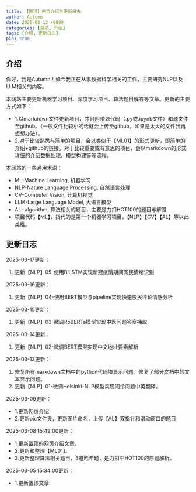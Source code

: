 ```yaml
---
title: 【置顶】网页介绍与更新日志
author: Autumn
date: 2025-03-13 +0800
categories: [杂项, 介绍]
tags: [介绍, 更新日志]
pin: true
---
```


## 介绍
你好，我是Autumn！如今我正在从事数据科学相关的工作，主要研究NLP以及LLM相关的内容。

本网站主要更新机器学习项目、深度学习项目、算法题目解答等文章。更新的主要方式如下：
- 1.以markdown文件更新项目，并且附带源代码（.py或.ipynb文件）和源文件至github。（一般文件比较小的话就会上传至github，如果是太大的文件我再想想办法）。
- 2.对于比较熟悉与简单的项目，会以类似于【ML01】的形式更新，即简单的介绍+github的链接。对于比较重要或有意思的项目，会以markdown的形式详细的介绍数据处理、模型构建等等流程。

本网站的一些通用术语：
- ML-Machine Learning, 机器学习
- NLP-Nature Language Processing, 自然语言处理
- CV-Computer Vision, 计算机视觉
- LLM-Large Language Model, 大语言模型
- AL- algorithm, 算法相关的题目，主要是力扣HOT100的题目与解答
- 项目代码【ML】，指代的是第一个机器学习项目，【NLP】【CV】【AL】等以此类推。

## 更新日志
2025-03-17更新：
1. 更新【NLP】05-使用BiLSTM实现新冠疫情期间网民情绪识别

2025-03-16更新：
1. 更新【NLP】04-使用BERT模型与pipeline实现快速股民评论情感分析

2025-03-15更新：
1. 更新【NLP】03-微调RoBERTa模型实现中医问题答案抽取

2025-03-14更新：
1. 更新【NLP】02-微调BERT模型实现中文地址要素解析

2025-03-13更新：
1. 修复所有markdown文档中的python代码块显示问题。修复了部分文档中的文本显示问题。
2. 更新【NLP】01-微调Helsinki-NLP模型实现问诊问题中英翻译。

2025-03-09更新：
- 1.更新网页介绍
- 2.更新pic文件夹，更新图片命名，上传【AL】双指针和滑动窗口的题目

2025-03-08 15:49:00更新：
- 1.更新置顶的网页介绍文章。
- 2.更新和整理【ML01】。
- 3.更新整理算法相关题目，3道哈希题，是力扣中HOT100的原题解析。

2025-03-05 15:34:00更新：
- 1.更新置顶文章

